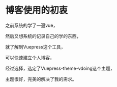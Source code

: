 # 博客使用的初衷

之前系统的学了一遍vue，

然后又想系统的记录自己的学的东西，

就了解到Vuepress这个工具，

可以快速建立个人博客，

经过选择，选定了Vuepress-theme-vdoing这个主题，

主题很好，完美的解决了我的需求。